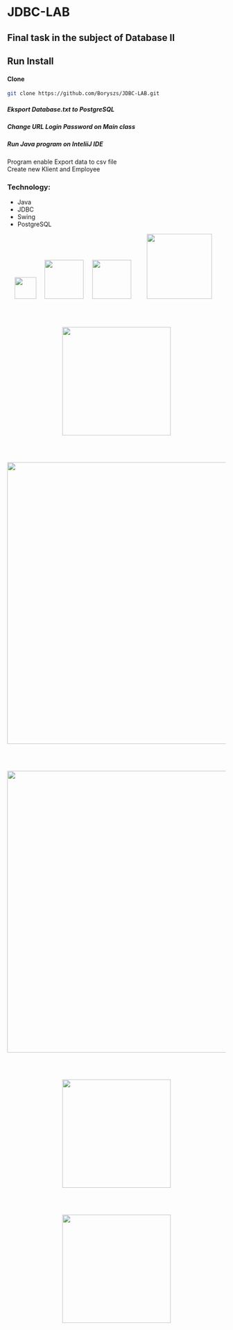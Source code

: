 # JDBC-LAB
## Final task in the subject of Database II

## Run Install 
#### Clone
```sh
git clone https://github.com/Boryszs/JDBC-LAB.git
```
##### Eksport Database.txt to PostgreSQL
##### Change URL Login Password on Main class
##### Run Java program on InteliiJ IDE

Program enable Export data to csv file <br>
Create new Klient and Employee 

### Technology:
- Java
- JDBC
- Swing
- PostgreSQL

<p align="center">
  <img src="https://upload.wikimedia.org/wikipedia/en/thumb/3/30/Java_programming_language_logo.svg/800px-Java_programming_language_logo.svg.png" width="50">&nbsp;&nbsp;&nbsp;&nbsp;
  <img src="https://www.oracle.com/a/tech/img/odbc.svg" width="90">&nbsp;&nbsp;&nbsp;&nbsp;
  <img src="https://upload.wikimedia.org/wikipedia/commons/thumb/2/29/Postgresql_elephant.svg/1200px-Postgresql_elephant.svg.png" width="90">&nbsp;&nbsp;&nbsp;&nbsp;&nbsp;&nbsp;&nbsp;&nbsp;
  <img src="http://www.unicodesystems.us/img/core-img/swing1.jpg" width="150">&nbsp;&nbsp;&nbsp;&nbsp;
</p>
<br>
<br>
<p align="center">
 <img src="https://user-images.githubusercontent.com/62262900/107629819-f486c580-6c62-11eb-9cf4-2ace200aaa15.png" width="250">
</p>
<br>
<br>
<p align="center">
 <img src="https://user-images.githubusercontent.com/62262900/107630226-88589180-6c63-11eb-87e4-2fd9c91040d6.gif" width="650">
</p>
<br>
<br>
<p align="center">
 <img src="https://user-images.githubusercontent.com/62262900/107630731-44b25780-6c64-11eb-8f94-801630721ccf.gif" width="650">
</p>
<br>
<br>
<p align="center">
 <img src="https://user-images.githubusercontent.com/62262900/107630877-74615f80-6c64-11eb-9c4f-c434f080213f.png" width="250">
</p>
<br>
<br>
<p align="center">
 <img src="https://user-images.githubusercontent.com/62262900/107631015-aa9edf00-6c64-11eb-93e0-c7d5e330e1ab.png" width="250">
</p>

